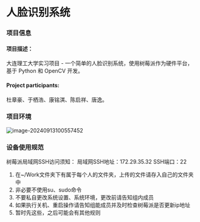 ﻿# 人脸识别系统

### 项目信息

#### 项目描述：

大连理工大学实习项目 - 一个简单的人脸识别系统，使用树莓派作为硬件平台，基于 Python 和 OpenCV 开发。

#### Project participants:

杜章豪、于栖浩、康铭淇、陈启祥、唐逸。

### 项目环境

![image-20240913100557452](https://littlesevenimage.cn-sy1.rains3.com/Image/image-20240913100557452.png)

### 设备使用规范

树莓派局域网SSH访问须知：
局域网SSH地址：172.29.35.32
SSH端口：22

1. 在~/Work文件夹下有属于每个人的文件夹，上传的文件请存入自己的文件夹中
2. 非必要不使用su、sudo命令
3. 不要私自更改系统设置、系统环境，更改前请告知组内成员
4. 如果执行关机、重启操作请告知组能成员并及时检查树莓派是否更新ip地址
5. 暂时先这些，之后可能会有其他规则

